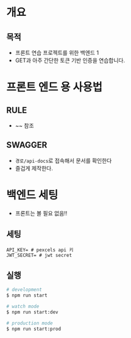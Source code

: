 # 개요
## 목적
- 프론트 연습 프로젝트를 위한 백엔드 1
- GET과 아주 간단한 토큰 기반 인증을 연습합니다.

# 프론트 엔드 용 사용법
## RULE
- ~~ 참조
## SWAGGER
- `경로/api-docs`로 접속해서 문서를 확인한다
- 즐겁게 제작한다.

# 백엔드 세팅
- 프론트는 볼 필요 없음!!
## 세팅
```
API_KEY= # pexcels api 키
JWT_SECRET= # jwt secret
```

## 실행
```bash
# development
$ npm run start

# watch mode
$ npm run start:dev

# production mode
$ npm run start:prod

```

